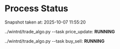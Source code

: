 # Process Status

Snapshot taken at: 2025-10-07 11:55:20

../wintrd/trade_algo.py --task price_update: **RUNNING**

../wintrd/trade_algo.py --task buy_sell: **RUNNING**

